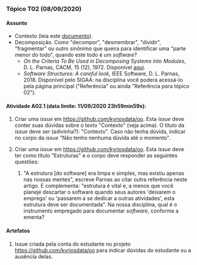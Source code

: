 ### Tópico T02 (**08/09/2020**)

#### Assunto

- Contexto (leia este [documento](../media/contexto-poo.pdf)).
- Decomposição. Como "decompor", "desmembrar", "dividir", "fragmentar" ou outro sinônimo que queira
  para identificar uma "parte menor do todo", quando este todo é um _software_?
  - _On the Criteria To Be Used in Decomposing Systems into Modules_, D. L. Parnas, CACM, 15 (12), 1972. Disponível [aqui](https://www.win.tue.nl/~wstomv/edu/2ip30/references/criteria_for_modularization.pdf).
  - _Software Structures: A careful look_, IEEE Software, D. L. Parnas, 2018. Disponível pelo SIGAA: na disciplina você poderá acessá-lo pela página principal ("Referência" ou ainda "Referência para tópico 02").

#### Atividade A02.1 (data limite: **11/09/2020 23h59min59s**):

1. Criar uma _issue_ em https://github.com/kyriosdata/oo. Esta _issue_ deve conter suas dúvidas sobre o texto "Contexto" (veja acima). O título da _issue_ deve ser (adivinha?): "Contexto". Caso não tenha dúvida, indicar no corpo da _issue_ "Não tenho nenhuma dúvida até o momento".

1. Criar uma _issue_ em https://github.com/kyriosdata/oo. Esta _issue_ deve ter como título "Estruturas" e o corpo deve responder as seguintes questões:
   1. "A estrutura [do software] era limpa e simples, mas existiu apenas nas nossas mentes", escreve Parnas ao citar outra referência neste artigo. E complementa: "estrutura é vital e, a menos que você planeje descartar o software quando seus autores 'deixarem o emprego' ou 'passarem a se dedicar a outras atividades', esta estrutura deve ser documentada". Na nossa disciplina, qual é o instrumento empregado para documentar _software_, conforme a ementa?

#### Artefatos

1. Issue criada pela conta do estudante no projeto https://github.com/kyriosdata/oo para indicar dúvidas do estudante ou a ausência delas.
